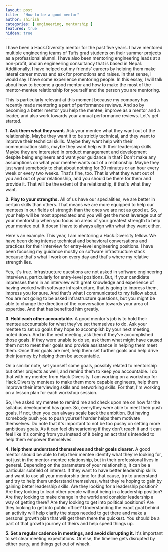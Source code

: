 ```yaml
---
layout: post
title:  "How to be a good mentor"
author: shirish
categories: [ engineering, mentorship ]
featured: true
hidden: true
---
```


I have been a Hack.Diversity mentor for the past five years. I have mentored multiple engineering teams of Tufts grad students on their summer projects as a professional alumni. I have also been mentoring engineering leads at a non-profit, and an engineering consultancy that is based in Nepal. Additionally, I have helped out my friends' careers by helping them make lateral career moves and ask for promotions and raises. In that sense, I would say I have some experience mentoring people. In this essay, I will talk about how to become a good mentor and how to make the most of the mentor-mentee relationship for yourself and the person you are mentoring.

This is particularly relevant at this moment because my company has recently made mentoring a part of performance reviews. And so by becoming a better mentor you help the mentee, improve as a mentor and a leader, and also work towards your annual performance reviews. Let's get started.

**1. Ask them what they want.** Ask your mentee what they want out of the relationship. Maybe they want it to be strictly technical, and they want to improve their technical skills. Maybe they want help with their communication skills, maybe they want help with their leadership skills. Maybe they are interested in product management and development despite being engineers and want your guidance in that? Don't make any assumptions on what your mentee wants out of a relationship. Maybe they just want somebody to chat about nothing for 30 minutes or an hour every week or every two weeks. That's fine, too. That is what they want out of you and out of your relationship, and you should be there for them and provide it. That will be the extent of the relationship, if that's what they want.

**2. Play to your strengths.** All of us have our specialities, we are better in certain skills than others. That means we are more equipped to help our mentees in our fields of strength than the ones we are not as good at. So, your help will be most appreciated and you will get the most leverage out of your mentorship when you focus on areas of your greatest strength to help your mentee out. It doesn't have to always align with what they want either.

Here's an example. This year, I am mentoring a Hack.Diversity fellow. We have been doing intense technical and behavioral conversations and practices for their interview for entry-level engineering positions. I have been focusing my guidance mostly on software infrastructure stack because that's what I work on every day and that's where my relative strength lies.

Yes, it's true. Infrastructure questions are  not asked in software engineering interviews, particularly for entry-level positions. But, if your candidate impresses them in an interview with great knowledge and experience of having worked with software infrastructure, that is going to impress them, impress you for sure. And that's what I communicated to my fellow about. You are not going to be asked infrastructure questions, but you might be able to change the direction of the conversation towards your area of expertise. And that has benefited him greatly.

**3. Hold each other accountable.** A good mentor's job is to hold their mentee accountable for what they've set themselves to do. Ask your mentee to set up goals they hope to accomplish by your next meeting, noted down. And in the next meeting, ask them if they've accomplished those goals. If they were unable to do so, ask them what might have caused them not to meet their goals and provide assistance in helping them meet them. Once their goals are met, help them set further goals and help drive their journey by helping them be accountable.

On a similar note, set yourself some goals, possibly related to mentorship but other projects as well, and remind them to keep you accountable. I do that with my mentee from Hack.Diversity. I am working on a workshop for Hack.Diversity mentees to make them more capable engineers, help them improve their interviewing skills and networking skills. For that, I'm working on a lesson plan for each workshop session.

So, I've asked my mentee to remind me and check upon me on how far the syllabus development has gone. So, everythey were able to meet their push goals. If not, then you can always scale back the ambition. But having somebody push you to push yourself harder helps them motivate themselves. Do note that it's important to not be too pushy on setting more ambitious goals. As it can feel disheartening if they don't reach it and it can feel like it's coming from you instead of it being an act that's intended to help them empower themselves.

**4. Help them understand themselves and their goals clearer.** A good mentor should be able to help their mentee identify what they're looking for, not just in the mentor-mentee relationship, but in their professional lives in general. Depending on the parameters of your relationship, it can be a particular subfield of interest. If they want to have better leadership skills and want to use all your mentorship time for that cause, try to understand and try to help them understand themselves, what they're hoping to gain by gaining better leadership skills. Are they looking for a leadership position? Are they looking to lead other people without being in a leadership position? Are they looking to make change in the world and consider leadership a way of getting there? Are they looking to get into political positions? Are they looking to get into public office? Understanding the exact goal behind an activity will help clarify the steps needed to get there and make a personal growth plan that will get them there the quickest. You should be a part of that growth journey of theirs and help speed things up.

**5. Set a regular cadence in meetings, and avoid disrupting it.**
It's important to set clear meeting expectations. Or else, the timeline gets disrupted by either party, and things get out of whack.